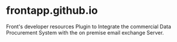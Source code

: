 

# frontapp.github.io
Front's developer resources
Plugin to Integrate the commercial Data Procurement System with the on premise email exchange Server.
